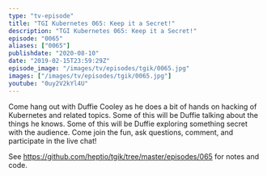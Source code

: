 ```yaml
---
type: "tv-episode"
title: "TGI Kubernetes 065: Keep it a Secret!"
description: "TGI Kubernetes 065: Keep it a Secret!"
episode: "0065"
aliases: ["0065"]
publishdate: "2020-08-10"
date: "2019-02-15T23:59:29Z"
episode_image: "/images/tv/episodes/tgik/0065.jpg"
images: ["/images/tv/episodes/tgik/0065.jpg"]
youtube: "0uy2V2kYl4U"
---
```


Come hang out with Duffie Cooley as he does a bit of hands on hacking of Kubernetes and related topics. Some of this will be Duffie talking about the things he knows. Some of this will be Duffie exploring something secret with the audience. Come join the fun, ask questions, comment, and participate in the live chat!


See https://github.com/heptio/tgik/tree/master/episodes/065 for notes and code.

